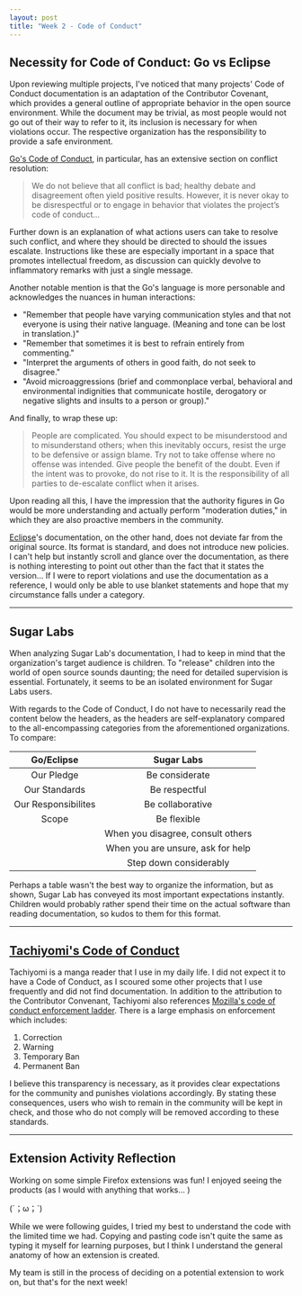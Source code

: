 ```yaml
---
layout: post
title: "Week 2 - Code of Conduct"
---
```


## Necessity for Code of Conduct: Go vs Eclipse

Upon reviewing multiple projects, I've noticed that many projects' Code of Conduct documentation is an adaptation of the Contributor Covenant, which provides a general outline of appropriate behavior in the open source environment. While the document may be trivial, as most people would not go out of their way to refer to it, its inclusion is necessary for when violations occur. The respective organization has the responsibility to provide a safe environment. 

[Go's Code of Conduct](https://go.dev/conduct), in particular, has an extensive section on conflict resolution:

> We do not believe that all conflict is bad; healthy debate and disagreement often yield positive results. However, it is never okay to be disrespectful or to engage in behavior that violates the project’s code of conduct...

Further down is an explanation of what actions users can take to resolve such conflict, and where they should be directed to should the issues escalate. Instructions like these are especially important in a space that promotes intellectual freedom, as discussion can quickly devolve to inflammatory remarks with just a single message. 

Another notable mention is that the Go's language is more personable and acknowledges the nuances in human interactions:
  
* "Remember that people have varying communication styles and that not everyone is using their native language. (Meaning and tone can be lost in translation.)"
* "Remember that sometimes it is best to refrain entirely from commenting."
* "Interpret the arguments of others in good faith, do not seek to disagree."
* "Avoid microaggressions (brief and commonplace verbal, behavioral and environmental indignities that communicate hostile, derogatory or negative slights and insults to a person or group)." 

And finally, to wrap these up: 

> People are complicated. You should expect to be misunderstood and to misunderstand others; when this inevitably occurs, resist the urge to be defensive or assign blame. Try not to take offense where no offense was intended. Give people the benefit of the doubt. Even if the intent was to provoke, do not rise to it. It is the responsibility of all parties to de-escalate conflict when it arises.

Upon reading all this, I have the impression that the authority figures in Go would be more understanding and actually perform "moderation duties," in which they are also proactive members in the community. 

[Eclipse](https://www.eclipse.org/org/documents/Community_Code_of_Conduct.php)'s documentation, on the other hand, does not deviate far from the original source. Its format is standard, and does not introduce new policies. I can't help but instantly scroll and glance over the documentation, as there is nothing interesting to point out other than the fact that it states the version... If I were to report violations and use the documentation as a reference, I would only be able to use blanket statements and hope that my circumstance falls under a category. 

---

## Sugar Labs

When analyzing Sugar Lab's documentation, I had to keep in mind that the organization's target audience is children. To "release" children into the world of open source sounds daunting; the need for detailed supervision is essential. Fortunately, it seems to be an isolated environment for Sugar Labs users. 

With regards to the Code of Conduct, I do not have to necessarily read the content below the headers, as the headers are self-explanatory compared to the all-encompassing categories from the aforementioned organizations. To compare: 

| Go/Eclipse            | Sugar Labs                            | 
| :-------------:       |:-------------:                        | 
| Our Pledge            | Be considerate                        | 
| Our Standards         | Be respectful                         |
| Our Responsibilites   | Be collaborative                      | 
| Scope                 | Be flexible                           | 
|                       | When you disagree, consult others     | 
|                       | When you are unsure, ask for help     | 
|                       | Step down considerably                |

Perhaps a table wasn't the best way to organize the information, but as shown, Sugar Lab has conveyed its most important expectations instantly. Children would probably rather spend their time on the actual software than reading documentation, so kudos to them for this format.


---

## [Tachiyomi's Code of Conduct](https://github.com/tachiyomiorg/tachiyomi/blob/master/CODE_OF_CONDUCT.md) 

Tachiyomi is a manga reader that I use in my daily life. I did not expect it to have a Code of Conduct, as I scoured some other projects that I use frequently and did not find documentation. In addition to the attribution to the Contributor Convenant, Tachiyomi also references [Mozilla's code of conduct enforcement ladder](https://github.com/mozilla/inclusion). There is a large emphasis on enforcement which includes: 

1. Correction 
2. Warning 
3. Temporary Ban
4. Permanent Ban

I believe this transparency is necessary, as it provides clear expectations for the community and punishes violations accordingly. By stating these consequences, users who wish to remain in the community will be kept in check, and those who do not comply will be removed according to these standards.

---

## Extension Activity Reflection

Working on some simple Firefox extensions was fun! I enjoyed seeing the products (as I would with anything that works... )

(´；ω；`)

While we were following guides, I tried my best to understand the code with the limited time we had. Copying and pasting code isn't quite the same as typing it myself for learning purposes,  but I think I understand the general anatomy of how an extension is created. 

My team is still in the process of deciding on a potential extension to work on, but that's for the next week! 





